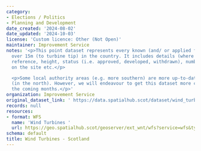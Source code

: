 ```yaml
---
category:
- Elections / Politics
- Planning and Development
date_created: '2024-08-02'
date_updated: '2024-10-03'
license: 'Custom licence: Other (Not Open)'
maintainer: Improvement Service
notes: '<p>This point dataset represents every known (and/ or applied for) wind turbine
  over 15m (to turbine tip) in the country. It includes details (where known) of planning
  reference, height, status (i.e. approved, developed, withdrawn), number of turbines
  on the site etc.</p>

  <p>Some local authority areas (e.g. more southern) are more up-to-date than others
  (in the north). However, we will endeavour to get this dataset more complete in
  the coming months.</p>'
organization: Improvement Service
original_dataset_link: ' https://data.spatialhub.scot/dataset/wind_turbines-unknown'
records: null
resources:
- format: WFS
  name: 'Wind Turbines '
  url: https://geo.spatialhub.scot/geoserver/ext_wnt/wfs?service=wfs&typeName=ext_wnt:pub_wnt
schema: default
title: Wind Turbines - Scotland
---
```

